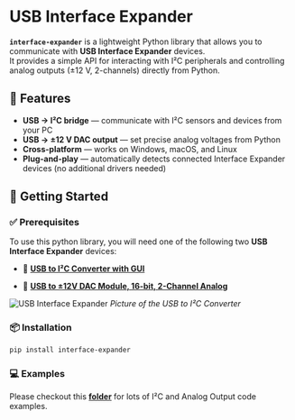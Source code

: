 # USB Interface Expander

**`interface-expander`** is a lightweight Python library that allows you to communicate with **USB Interface Expander** devices.  
It provides a simple API for interacting with I²C peripherals and controlling analog outputs (±12 V, 2-channels) directly from Python.

## 🧩 Features

- **USB → I²C bridge** — communicate with I²C sensors and devices from your PC  
- **USB → ±12 V DAC output** — set precise analog voltages from Python  
- **Cross-platform** — works on Windows, macOS, and Linux   
- **Plug-and-play** — automatically detects connected Interface Expander devices (no additional drivers needed)

## 🚀 Getting Started

### ✅ Prerequisites
To use this python library, you will need one of the following two **USB Interface Expander** devices:

- 🔗 [**USB to I²C Converter with GUI**](https://www.tindie.com/products/almcoding/usb-to-i2c-converter-with-gui/)  

- 🔗 [**USB to ±12V DAC Module, 16-bit, 2-Channel Analog**](https://www.tindie.com/products/almcoding/usb-to-12v-dac-module-16-bit-2-channel-analog/)  

![USB Interface Expander](docu/img/expander2_narrow.png)
*Picture of the USB to I²C Converter*

### 📦 Installation

```bash
pip install interface-expander
```

### 💻 Examples

Please checkout this [**folder**](https://github.com/AlmCoding/expander-py/tree/main/examples) for lots of I²C and Analog Output code examples.
